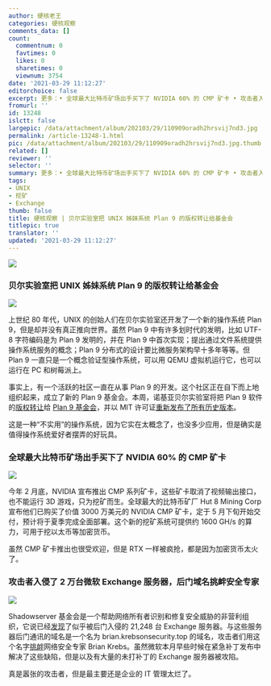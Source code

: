 ```yaml
---
author: 硬核老王
categories: 硬核观察
comments_data: []
count:
  commentnum: 0
  favtimes: 0
  likes: 0
  sharetimes: 0
  viewnum: 3754
date: '2021-03-29 11:12:27'
editorchoice: false
excerpt: 更多：• 全球最大比特币矿场出手买下了 NVIDIA 60% 的 CMP 矿卡 • 攻击者入侵了 2 万台微软 Exchange 服务器，后门域名挑衅安全专家
fromurl: ''
id: 13248
islctt: false
largepic: /data/attachment/album/202103/29/110909oradh2hrsvij7nd3.jpg
permalink: /article-13248-1.html
pic: /data/attachment/album/202103/29/110909oradh2hrsvij7nd3.jpg.thumb.jpg
related: []
reviewer: ''
selector: ''
summary: 更多：• 全球最大比特币矿场出手买下了 NVIDIA 60% 的 CMP 矿卡 • 攻击者入侵了 2 万台微软 Exchange 服务器，后门域名挑衅安全专家
tags:
- UNIX
- 挖矿
- Exchange
thumb: false
title: 硬核观察 | 贝尔实验室把 UNIX 姊妹系统 Plan 9 的版权转让给基金会
titlepic: true
translator: ''
updated: '2021-03-29 11:12:27'
---
```


![](/data/attachment/album/202103/29/110909oradh2hrsvij7nd3.jpg)


### 贝尔实验室把 UNIX 姊妹系统 Plan 9 的版权转让给基金会


![](/data/attachment/album/202103/29/110919eq2zrsvshebqq6bj.jpg)


上世纪 80 年代，UNIX 的创始人们在贝尔实验室还开发了一个新的操作系统 Plan 9，但是却并没有真正推向世界。虽然 Plan 9 中有许多划时代的发明，比如 UTF-8 字符编码是为 Plan 9 发明的，并在 Plan 9 中首次实现；提出通过文件系统提供操作系统服务的概念；Plan 9 分布式的设计要比微服务架构早十多年等等。但 Plan 9 一直只是一个概念验证型操作系统，可以用 QEMU 虚拟机运行它，也可以运行在 PC 和树莓派上。


事实上，有一个活跃的社区一直在从事 Plan 9 的开发。这个社区正在自下而上地组织起来，成立了新的 Plan 9 基金会。本周，诺基亚贝尔实验室将把 Plan 9 软件的[版权转让](https://www.bell-labs.com/institute/blog/plan-9-bell-labs-cyberspace/)给 [Plan 9 基金会](https://plan9foundation.org/)，并以 MIT 许可证[重新发布了所有历史版本](https://p9f.org/about.html)。


这是一种“不实用”的操作系统，因为它实在太概念了，也没多少应用，但是确实是值得操作系统爱好者摆弄的好玩具。


### 全球最大比特币矿场出手买下了 NVIDIA 60% 的 CMP 矿卡


![](/data/attachment/album/202103/29/111104pjt9xoc8jhangh6d.jpg)


今年 2 月底，NVIDIA 宣布推出 CMP 系列矿卡，这些矿卡取消了视频输出接口，也不能运行 3D 游戏，只为挖矿而生。全球最大的比特币矿厂 Hut 8 Mining Corp 宣布他们已购买了价值 3000 万美元的 NVIDIA CMP 矿卡，定于 5 月下旬开始交付，预计将于夏季完成全面部署。这个新的挖矿系统可提供约 1600 GH/s 的算力，可用于挖以太币等加密货币。


虽然 CMP 矿卡推出也很受欢迎，但是 RTX 一样被疯抢，都是因为加密货币太火了。


### 攻击者入侵了 2 万台微软 Exchange 服务器，后门域名挑衅安全专家


![](/data/attachment/album/202103/29/111141zzfwq62cu8ppzpg1.jpg)


Shadowserver 基金会是一个帮助网络所有者识别和修复安全威胁的非营利组织，它说已经[发现](https://www.shadowserver.org/news/shadowserver-special-report-exchange-scanning-5/)了似乎被后门入侵的 21,248 台 Exchange 服务器。与这些服务器后门通讯的域名是一个名为 brian.krebsonsecurity.top 的域名，攻击者们用这个名字[挑衅](https://krebsonsecurity.com/2021/03/no-i-did-not-hack-your-ms-exchange-server/)网络安全专家 Brian Krebs。虽然微软本月早些时候在紧急补丁发布中解决了这些缺陷，但是以及有大量的未打补丁的 Exchange 服务器被攻陷。


真是嚣张的攻击者，但是最主要还是企业的 IT 管理太烂了。